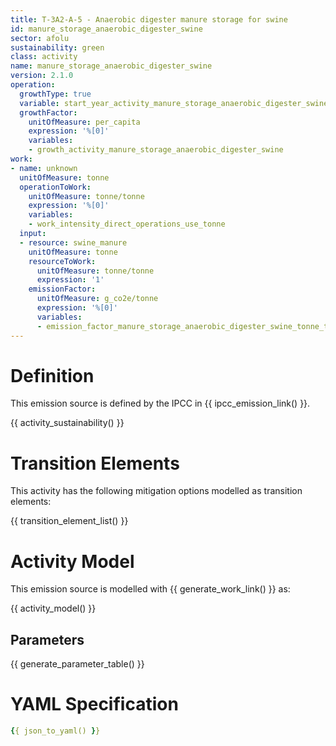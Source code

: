 ```yaml
---
title: T-3A2-A-5 - Anaerobic digester manure storage for swine
id: manure_storage_anaerobic_digester_swine
sector: afolu
sustainability: green
class: activity
name: manure_storage_anaerobic_digester_swine
version: 2.1.0
operation:
  growthType: true
  variable: start_year_activity_manure_storage_anaerobic_digester_swine
  growthFactor:
    unitOfMeasure: per_capita
    expression: '%[0]'
    variables:
    - growth_activity_manure_storage_anaerobic_digester_swine
work:
- name: unknown
  unitOfMeasure: tonne
  operationToWork:
    unitOfMeasure: tonne/tonne
    expression: '%[0]'
    variables:
    - work_intensity_direct_operations_use_tonne
  input:
  - resource: swine_manure
    unitOfMeasure: tonne
    resourceToWork:
      unitOfMeasure: tonne/tonne
      expression: '1'
    emissionFactor:
      unitOfMeasure: g_co2e/tonne
      expression: '%[0]'
      variables:
      - emission_factor_manure_storage_anaerobic_digester_swine_tonne_to_co2e_gram
---
```

# Definition
This emission source is defined by the IPCC in {{ ipcc_emission_link() }}.


{{ activity_sustainability() }}

# Transition Elements

This activity has the following mitigation options modelled as transition elements:

{{ transition_element_list() }}

# Activity Model
This emission source is modelled with {{ generate_work_link() }} as:

{{ activity_model() }}

## Parameters

{{ generate_parameter_table() }}

# YAML Specification

```yaml
{{ json_to_yaml() }}
```